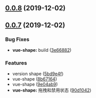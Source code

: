 ## [0.0.8](https://github.com/kuan1/luzhongk/compare/v0.0.7...v0.0.8) (2019-12-02)



## [0.0.7](https://github.com/kuan1/luzhongk/compare/v0.0.6...v0.0.7) (2019-12-02)


### Bug Fixes

* **vue-shape:** build ([3e66882](https://github.com/kuan1/luzhongk/commit/3e66882575396c4bf0c8f0b9f22ff580c70356dd))


### Features

* version shape ([5bd9e4f](https://github.com/kuan1/luzhongk/commit/5bd9e4f69d9b584f202c5c0a30affb2c280ecf28))
* vue-shape ([8b67164](https://github.com/kuan1/luzhongk/commit/8b671649a4efa3a96ae838ead7241748610a1bdd))
* vue-shape ([9e04ab9](https://github.com/kuan1/luzhongk/commit/9e04ab9cd7c187dc94fc5df9bcbd7b2cb383ecf8))
* **vue-shape:** 拖拽和禁用状态 ([90d1042](https://github.com/kuan1/luzhongk/commit/90d1042d69029b45117db46b9f813ddfcf4867ce))



